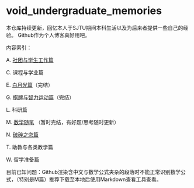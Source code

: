 # void_undergraduate_memories

本仓库持续更新，回忆本人于SJTU期间本科生活以及为后来者提供一些自己的经验。
Github作为个人博客真好用吧。

内容索引：

A. [社团与学生工作篇](./undergraduate_memories/A)

C. 课程与学业篇

E. [白月光篇](./undergraduate_memories/E)（完结）

G. [棋牌与智力运动篇](./undergraduate_memories/G)（完结）

L. 科研篇

M. [数学随笔](./undergraduate_memories/M) （暂时完结，有好题/思考随时更新）

N. [破碎之恋篇](./undergraduate_memories/N)

T. 助教与各类教学篇

W. 留学准备篇

目前已知问题：Github渲染含中文与数学公式夹杂的段落时不能正常识别数学公式，（特别是M篇）推荐下载至本地后使用Markdown查看工具查看。